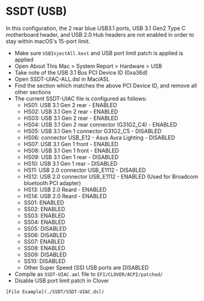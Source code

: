 # SSDT (USB)

In this configuration, the 2 rear blue USB3.1 ports, USB 3.1 Gen2 Type C motherboard header, and USB 2.0 Hub headers are not enabled in order to stay within macOS's 15-port limit.

* Make sure `USBInjectAll.kext` and USB port limit patch is applied is applied
* Open About This Mac > System Report > Hardware > USB
* Take note of the USB 3.1 Bus PCI Device ID (0xa36d)
* Open SSDT-UIAC-ALL.dsl in MaciASL
* Find the section which matches the above PCI Device ID, and remove all other sections
* The current SSDT-UIAC file is configured as follows:
    * HS01: USB 3.1 Gen 2 rear - ENABLED
    * HS02: USB 3.1 Gen 2 rear - ENABLED
    * HS03: USB 3.1 Gen 2 rear - ENABLED
    * HS04: USB 3.1 Gen 2 rear connector (G31G2_C4) - ENABLED
    * HS05: USB 3.1 Gen 1 connector G31G2_C5 - DISABLED
    * HS06: connector USB_E12 - Asus Aura Lighting - DISABLED
    * HS07: USB 3.1 Gen 1 front - ENABLED
    * HS08: USB 3.1 Gen 1 front - ENABLED
    * HS09: USB 3.1 Gen 1 rear - DISABLED
    * HS10: USB 3.1 Gen 1 rear - DISABLED
    * HS11: USB 2.0 connector USB_E1112 - DISABLED
    * HS12: USB 2.0 connector USB_E1112 - ENABLED (Used for Broadcom bluetooth PCI adapter)
    * HS13: USB 2.0 Reard  - ENABLED
    * HS14: USB 2.0 Reard  - ENABLED
    * SS01: ENABLED
    * SS02: ENABLED
    * SS03: ENABLED
    * SS04: ENABLED
    * SS05: DISABLED
    * SS06: DISABLED
    * SS07: ENABLED
    * SS08: ENABLED
    * SS09: DISABLED
    * SS10: DISABLED
    * Other Super Speed (SS) USB ports are DISABLED
* Compile as `SSDT-UIAC.aml` file to `EFI/CLOVER/ACPI/patched/`
* Disable USB port limit patch in Clover

```
[File Example](./SSDT/SSDT-UIAC.dsl)
```

